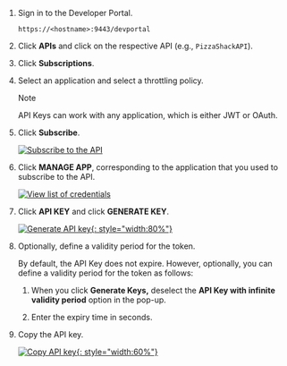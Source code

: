 
1. Sign in to the Developer Portal.  
    
     `https://<hostname>:9443/devportal`

2. Click **APIs** and click on the respective API (e.g., `PizzaShackAPI`).

3. Click **Subscriptions**.

4. Select an application and select a throttling policy.

      <html>
      <div class="admonition note">
      <p class="admonition-title">Note</p>
      <p>API Keys can work with any application, which is either JWT or OAuth. </p>
      </div> 
     </html>

5. Click **Subscribe**.

     [![Subscribe to the API](https://apim.docs.wso2.com/en/4.3.0/assets/img/learn/subscribe-to-api.png)](https://apim.docs.wso2.com/en/4.3.0/assets/img/learn/subscribe-to-api.png)

6. Click **MANAGE APP**, corresponding to the application that you used to subscribe to the API.

     [![View list of credentials](https://apim.docs.wso2.com/en/4.3.0/assets/img/learn/view-credentials-manage-app.png)](https://apim.docs.wso2.com/en/4.3.0/assets/img/learn/view-credentials-manage-app.png)

7. Click **API KEY** and click **GENERATE KEY**.

     [![Generate API key](https://apim.docs.wso2.com/en/4.3.0/assets/img/learn/generate-api-key.png){: style="width:80%"}](https://apim.docs.wso2.com/en/4.3.0/assets/img/learn/generate-api-key.png)

8. Optionally, define a validity period for the token.

     By default, the API Key does not expire. However, optionally, you can define a validity period for the token as follows:

    1. When you click **Generate Keys,** deselect the **API Key with infinite validity period** option in the pop-up.

    2. Enter the expiry time in seconds.
     
9.  Copy the API key.

     [![Copy API key](https://apim.docs.wso2.com/en/4.3.0/assets/img/learn/copy-api-key.png){: style="width:60%"}](https://apim.docs.wso2.com/en/4.3.0/assets/img/learn/copy-api-key.png)
